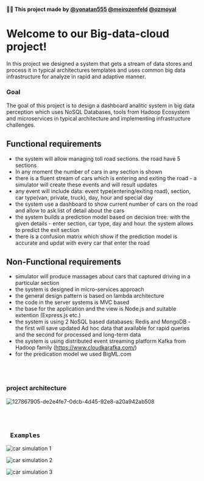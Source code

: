 #### :man_technologist: This project made by  [@yonatan555](https://github.com/yonatan555) [@meirozenfeld](https://github.com/meirozenfeld) [@ozmoyal](https://github.com/ozmoyal)

# Welcome to our Big-data-cloud project!
In this project we designed a system that gets a stream of data stores and process it in typical architectures templates and uses common big data infrastructure for analyze in rapid and adaptive manner.





### Goal
The goal of this project is to design a dashboard analitic system in big data perception which uses NoSQL Databases, tools from Hadoop Ecosystem and microservices in typical architecture and implementing infrastructure challenges.

## Functional requirements

 - the system will allow managing toll road sections. the road have 5 sections 
 - In any moment the number of cars in any section is shown
 - there is a fluent stream of cars which is entering and exiting the road - a simulator will create these events and will result updates
 - any event will include data: event type(entering/exiting road), section, car type(van, private, truck), day, hour and special day
 - the system use a dashboard to show current number of cars on the road and allow to ask list of detail about the cars
 - the system builds a prediction model based on decision tree: with the given details - enter section, car type, day and hour. the system allows to predict the exit section
 - there is a confusion matrix which show if the prediction model is accurate and updat with every car that enter the road



## Non-Functional requirements
 - simulator will produce massages about cars that captured driving in a particular section
 - the system is designed in micro-services approach
 - the general design pattern is based on lambda architecture
 - the code in the server systems is MVC based
 - the base for the application and the view is Node.js and suitable extention (Express.js etc.)
 - the system is using 2 NoSQL based databases: Redis and MongoDB - the first will save updated Ad hoc data that available for rapid queries and the second for processed and long-term data
 - the system is using distributed event streaming platform Kafka from Hadoop family (https://www.cloudkarafka.com/)
 - for the predication model we used BigML.com

 
 <br></br>
 ### project architecture
 ![127867905-de2e4fe7-0dcb-4d45-92e8-a20a942ab508](https://user-images.githubusercontent.com/57761478/127868793-88ffa9d7-fed7-4d66-a2d3-8f5d50f836f4.png)

<br></br>
### <pre>                                        Examples                          </pre>
![car simulation 1](https://user-images.githubusercontent.com/57761478/127979252-10d8e251-9f3e-48af-a6bd-b0400f255509.jpg)


![car simulation 2](https://user-images.githubusercontent.com/57761478/127979294-0de669ce-b485-46b1-ab7d-52ea62d73f7f.jpg)


![car simulation 3](https://user-images.githubusercontent.com/57761478/128015331-03cf3a49-f9ba-4558-ac24-25cae506c9a4.jpeg)


